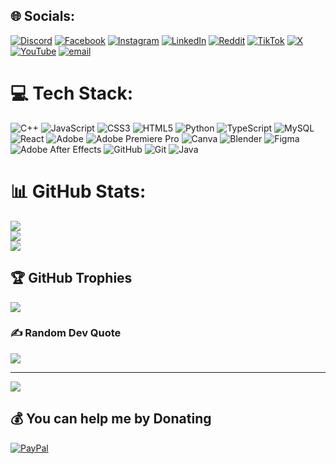 
## 🌐 Socials:
[![Discord](https://img.shields.io/badge/Discord-%237289DA.svg?logo=discord&logoColor=white)](https://discord.gg/_yasu0_0_) [![Facebook](https://img.shields.io/badge/Facebook-%231877F2.svg?logo=Facebook&logoColor=white)](https://web.facebook.com/profile.php?id=100007524422562) [![Instagram](https://img.shields.io/badge/Instagram-%23E4405F.svg?logo=Instagram&logoColor=white)](https://instagram.com/yassin.___.khaled) [![LinkedIn](https://img.shields.io/badge/LinkedIn-%230077B5.svg?logo=linkedin&logoColor=white)](https://www.linkedin.com/in/yassin-khaled-11ba1a2a2/) [![Reddit](https://img.shields.io/badge/Reddit-%23FF4500.svg?logo=Reddit&logoColor=white)](https://reddit.com/user/devYassin) [![TikTok](https://img.shields.io/badge/TikTok-%23000000.svg?logo=TikTok&logoColor=white)](https://tiktok.com/@yassin_khaled23) [![X](https://img.shields.io/badge/X-black.svg?logo=X&logoColor=white)](https://x.com/yassin_khaled_0) [![YouTube](https://img.shields.io/badge/YouTube-%23FF0000.svg?logo=YouTube&logoColor=white)](https://youtube.com/@yasu0_0_1) [![email](https://img.shields.io/badge/Email-D14836?logo=gmail&logoColor=white)](mailto:yassin.khaled.dev@gmail.com) 

# 💻 Tech Stack:
![C++](https://img.shields.io/badge/c++-%2300599C.svg?style=plastic&logo=c%2B%2B&logoColor=white) ![JavaScript](https://img.shields.io/badge/javascript-%23323330.svg?style=plastic&logo=javascript&logoColor=%23F7DF1E) ![CSS3](https://img.shields.io/badge/css3-%231572B6.svg?style=plastic&logo=css3&logoColor=white) ![HTML5](https://img.shields.io/badge/html5-%23E34F26.svg?style=plastic&logo=html5&logoColor=white) ![Python](https://img.shields.io/badge/python-3670A0?style=plastic&logo=python&logoColor=ffdd54) ![TypeScript](https://img.shields.io/badge/typescript-%23007ACC.svg?style=plastic&logo=typescript&logoColor=white) ![MySQL](https://img.shields.io/badge/mysql-4479A1.svg?style=plastic&logo=mysql&logoColor=white) ![React](https://img.shields.io/badge/react-%2320232a.svg?style=plastic&logo=react&logoColor=%2361DAFB) ![Adobe](https://img.shields.io/badge/adobe-%23FF0000.svg?style=plastic&logo=adobe&logoColor=white) ![Adobe Premiere Pro](https://img.shields.io/badge/Adobe%20Premiere%20Pro-9999FF.svg?style=plastic&logo=Adobe%20Premiere%20Pro&logoColor=white) ![Canva](https://img.shields.io/badge/Canva-%2300C4CC.svg?style=plastic&logo=Canva&logoColor=white) ![Blender](https://img.shields.io/badge/blender-%23F5792A.svg?style=plastic&logo=blender&logoColor=white) ![Figma](https://img.shields.io/badge/figma-%23F24E1E.svg?style=plastic&logo=figma&logoColor=white) ![Adobe After Effects](https://img.shields.io/badge/Adobe%20After%20Effects-9999FF.svg?style=plastic&logo=Adobe%20After%20Effects&logoColor=white) ![GitHub](https://img.shields.io/badge/github-%23121011.svg?style=plastic&logo=github&logoColor=white) ![Git](https://img.shields.io/badge/git-%23F05033.svg?style=plastic&logo=git&logoColor=white) ![Java](https://img.shields.io/badge/java-%23ED8B00.svg?style=plastic&logo=openjdk&logoColor=white)
# 📊 GitHub Stats:
![](https://github-readme-stats.vercel.app/api?username=yasu023&theme=dark&hide_border=false&include_all_commits=false&count_private=false)<br/>
![](https://nirzak-streak-stats.vercel.app/?user=yasu023&theme=dark&hide_border=false)<br/>
![](https://github-readme-stats.vercel.app/api/top-langs/?username=yasu023&theme=dark&hide_border=false&include_all_commits=false&count_private=false&layout=compact)

## 🏆 GitHub Trophies
![](https://github-profile-trophy.vercel.app/?username=yasu023&theme=nord&no-frame=false&no-bg=true&margin-w=4)

### ✍️ Random Dev Quote
![](https://quotes-github-readme.vercel.app/api?type=vetical&theme=light)

---
[![](https://visitcount.itsvg.in/api?id=yasu023&icon=0&color=0)](https://visitcount.itsvg.in)

  ## 💰 You can help me by Donating
  [![PayPal](https://img.shields.io/badge/PayPal-00457C?style=for-the-badge&logo=paypal&logoColor=white)](https://paypal.me/https://paypal.me/YassinKhaled0) 

  
<!-- Proudly created with GPRM ( https://gprm.itsvg.in ) -->

